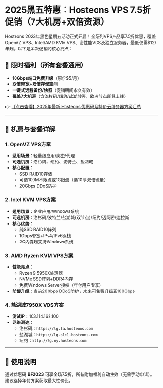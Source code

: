 # 2025黑五特惠：Hosteons VPS 7.5折促销（7大机房+双倍资源）

Hosteons 2023年黑色星期五活动正式开启！全系列VPS产品享7.5折优惠，覆盖OpenVZ VPS、Intel/AMD KVM VPS、高性能VDS及独立服务器，最低仅需$12/年起。以下是本次促销的核心亮点：

## 🌟 限时福利（所有套餐通用）
- **10Gbps端口免费升级**（原价$5/月）
- **双倍带宽+双倍存储空间**
- **一键式远程备份/快照**（促销期间永久有效）
- **覆盖7大机房**（含洛杉矶/纽约/盐湖城等，欧洲节点即将上线）

👉 [【点击查看】2025年最新 Hosteons 优惠码及特价云服务器方案汇总](https://bit.ly/hosteons)

---

## 📌 机房与套餐详解

### 1. OpenVZ VPS方案
- **适用场景**：轻量级应用/爬虫/代理
- **可选机房**：洛杉矶、纽约、波特兰、盐湖城
- **核心配置**：
  - SSD RAID10存储
  - 可选100M不限流或1G限流（选1G享双倍流量）
  - 20Gbps DDoS防护

### 2. Intel KVM VPS方案
- **适用场景**：企业应用/Windows系统
- **可选机房**：洛杉矶/波特兰/盐湖城(双节点)/纽约/迈阿密/达拉斯
- **核心优势**：
  - 纯SSD RAID10阵列
  - 1Gbps带宽+IPv4/IPv6双栈
  - 2G内存起支持Windows系统

### 3. AMD Ryzen KVM VPS方案
- **性能亮点**：
  - Ryzen 9 5950X处理器
  - NVMe SSD阵列+DDR4内存
  - 免费Windows Server授权（年付用户专享）
- **防御升级**：当前20Gbps DDoS防护，未来可免费升级至100Gbps

### 4. 盐湖城7950X VDS方案
- **测试IP**：103.114.162.100
- **网络测速**：
  - 洛杉矶：`https://lg.la.hosteons.com`
  - 盐湖城：`https://lg.slc1.hosteons.com`
  - 纽约：`http://lg.ny.hosteons.com`

---

## 🔑 使用说明
通过优惠码 **BF2023** 可享全场7.5折，所有附加福利自动生效（无需手动申请）。建议选择年付方案获取最大性价比。